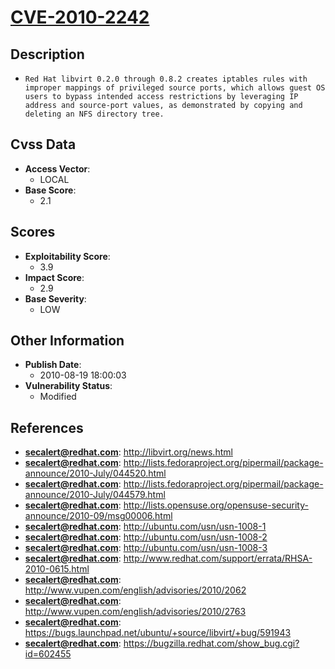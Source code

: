 
# [CVE-2010-2242](http://libvirt.org/news.html)

## Description

- `Red Hat libvirt 0.2.0 through 0.8.2 creates iptables rules with improper mappings of privileged source ports, which allows guest OS users to bypass intended access restrictions by leveraging IP address and source-port values, as demonstrated by copying and deleting an NFS directory tree.`

## Cvss Data

- **Access Vector**:
  - LOCAL
- **Base Score**:
  - 2.1

## Scores

- **Exploitability Score**:
  - 3.9
- **Impact Score**:
  - 2.9
- **Base Severity**:
  - LOW

## Other Information

- **Publish Date**:
  - 2010-08-19 18:00:03
- **Vulnerability Status**:
  - Modified

## References

- **secalert@redhat.com**: http://libvirt.org/news.html
- **secalert@redhat.com**: http://lists.fedoraproject.org/pipermail/package-announce/2010-July/044520.html
- **secalert@redhat.com**: http://lists.fedoraproject.org/pipermail/package-announce/2010-July/044579.html
- **secalert@redhat.com**: http://lists.opensuse.org/opensuse-security-announce/2010-09/msg00006.html
- **secalert@redhat.com**: http://ubuntu.com/usn/usn-1008-1
- **secalert@redhat.com**: http://ubuntu.com/usn/usn-1008-2
- **secalert@redhat.com**: http://ubuntu.com/usn/usn-1008-3
- **secalert@redhat.com**: http://www.redhat.com/support/errata/RHSA-2010-0615.html
- **secalert@redhat.com**: http://www.vupen.com/english/advisories/2010/2062
- **secalert@redhat.com**: http://www.vupen.com/english/advisories/2010/2763
- **secalert@redhat.com**: https://bugs.launchpad.net/ubuntu/+source/libvirt/+bug/591943
- **secalert@redhat.com**: https://bugzilla.redhat.com/show_bug.cgi?id=602455
